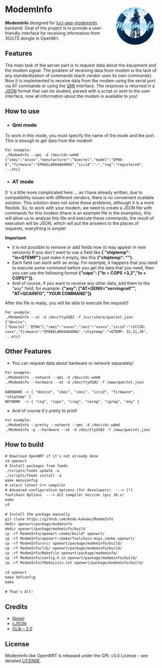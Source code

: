 # ModemInfo <img src="https://github.com/Kodo-kakaku/ModemInfo/blob/main/image/logo.png" align='right' width="30%">
**ModemInfo** designed for 
<a href="https://github.com/koshev-msk/modemfeed/tree/master/luci/applications/luci-app-modeminfo">luci-app-modeminfo</a>
backend. Goal of the project is to provide a user-friendly interface for receiving information from 3G/LTE dongle in OpenWrt.

## Features
The main task of the server part is to request data about the equipment and the modem signal. The problem of receiving data from modem is the lack of any standardization of commands (each vendor uses its own commands). Now it is implemented to receive data from the modem using the serial port via AT commands or using the [QMI](https://en.wikipedia.org/wiki/Qualcomm_MSM_Interface) interface. The response is returned in a [JSON](https://www.json.org/json-en.html) format that can be studied, parsed with a script or sent to the user interface, now all information about the modem is available to you!

## How to use
- ### Qmi mode
To work in this mode, you must specify the name of the mode and the port. This is enough to get data from the modem!
```
For example:
./ModemInfo --qmi -d /dev/cdc-wdm0
{"imei":"xxxxx","manufacturer":"Quectel","model":"EP06-E","firmware":"EP06ELAR04A04M4G","iccid":"-","reg":"registered", ...etc}
```
- ### AT mode
It 's a little more complicated here ... as I have already written, due to compatibility issues with different vendors, there is no convenient scalable solution. This solution does not solve these problems, although it is a more flexible. So, to work with your modem, we need to create a JSON file with commands for this modem (there is an example file in the examples), this will allow us to analyze this file and execute these commands, the result of execution will be JSON, which will put the answers to the places of requests, everything is simple!

**Important:** 
- it is not possible to remove or add fields now (it may appear in new versions) 
If you don't want to use a field like **{ "chiptemp": "in+QTEMP"}** just make it empty, like this **{"chiptemp": ""}**. 
- Each field can work with an array. For example, it happens that you need to execute some command before you get the data that you need, then you can use the following format **{"cops": ["In + COPS =3,2","In + COPS?"]}**. 
- And of course, if you want to receive any other data, add them to the "any" field, for example:
**{"any": ["AT+QENG=\"servingcell\"", "AT+QCAINFO", "YOUR COMMAND"]}**.

After the file is ready, you will be able to execute the request!)
```
For example:
./ModemInfo --at -d /dev/ttyUSB2 -f /usr/share/quectel.json
{"device":["Quectel","EP06"],"imei":"xxxxx","imsi":"xxxxx","iccid":"+ICCID: xxxx","firmware":"EP06ELAR04A04M4G","chiptemp":"+QTEMP: 31,31,30", ...etc}
```

## Other Features
- You can request data about hardware or network separately!
```
For example:
./ModemInfo --network --qmi -d /dev/cdc-wdm0
./ModemInfo --hardware --at -d /dev/ttyUSB2 -f /www/quectel.json

HARDWARE -> { "device", "imei", "imsi", "iccid", "firmware", "chiptemp" }
NETWORK  -> { "csq", "cops", "creg", "cereg", "cgreg", "any" }
```
- And of course it's pretty to print!
```
For example:
./ModemInfo --pretty --network --qmi -d /dev/cdc-wdm0
./ModemInfo -p --hardware --at -d /dev/ttyUSB2 -f /www/quectel.json
```
## How to build
```
# Download OpenWRT if it's not already done
cd openwrt
# Install packages from feeds
./scripts/feeds update -a
./scripts/feeds install -a
make menuconfig
# select latest C++ compiler
# Advanced configuration options (for developers)  ---> [*]   Toolchain Options  ---> GCC compiler Version (gcc 10.x)
make
cd

# Install the package manually
git clone https://github.com/Kodo-kakaku/ModemInfo
mkdir openwrt/package/modeminfo
mkdir openwrt/package/modeminfo/build
cp -rf ModemInfo/openwrt-cmake/build* openwrt/
cp -rf ModemInfo/openwrt-cmake/Toolchain-mips.cmake openwrt/
cp -rf ModemInfo/src/ openwrt/package/modeminfo/build/
cp -rf ModemInfo/lib/ openwrt/package/modeminfo/build/
cp -rf ModemInfo/Makefile openwrt/package/modeminfo/
cp -rf ModemInfo/config.h.in openwrt/package/modeminfo/build/
cp -rf ModemInfo/CMakeLists.txt openwrt/package/modeminfo/build/

cd openwrt
make defconfig
make

# That's All!
```

## Credits
- [libqmi](https://github.com/freedesktop/libqmi)
- [cJSON](https://github.com/DaveGamble/cJSON)
- [GLib – 2.0](https://docs.gtk.org/glib/index.html)

## License
ModemInfo like OpenWRT is released under the GPL v3.0 License - see detailed [LICENSE](https://github.com/Kodo-kakaku/ModemInfo/blob/main/LICENSE).
